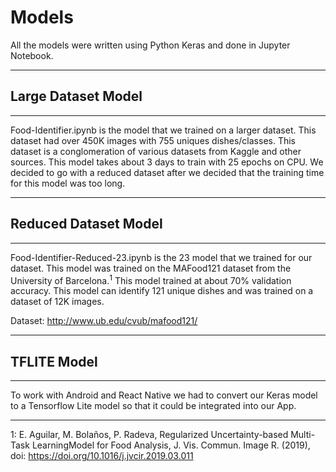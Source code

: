 # Models
All the models were written using Python Keras and done in Jupyter Notebook.

---

## Large Dataset Model
---

<p>
Food-Identifier.ipynb is the model that we trained on a larger dataset. This dataset had over 450K images with 755 uniques dishes/classes. This dataset is a conglomeration of various datasets from Kaggle and other sources. This model takes about 3 days to train with 25 epochs on CPU. We decided to go with a reduced dataset after we decided that the training time for this model was too long. 
</p>

---
## Reduced Dataset Model 
---

<p>
Food-Identifier-Reduced-23.ipynb is the 23 model that we trained for our dataset. This model was trained on the MAFood121 dataset from the University of Barcelona.<sup>1</sup> This model trained at about 70% validation accuracy. This model can identify 121 unique dishes and was trained on a dataset of 12K images.  
  
  Dataset: http://www.ub.edu/cvub/mafood121/
</p>

---
## TFLITE Model
---

<p>
To work with Android and React Native we had to convert our Keras model to a Tensorflow Lite model so that it could be integrated into our App.
</p>

---

1: E. Aguilar, M. Bolaños, P. Radeva, Regularized Uncertainty-based Multi-Task LearningModel for Food Analysis, J. Vis. Commun. Image R. (2019), doi: https://doi.org/10.1016/j.jvcir.2019.03.011
